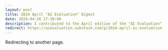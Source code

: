 ```yaml
---
layout: post
title: 2024 April "AI Evaluation" Digest
date: 2024-04-26 17:39:00
description: I contributed to the April edition of the "AI Evaluation" digest (on substack)
redirect: https://aievaluation.substack.com/p/2024-april-ai-evaluation-digest
---
```


Redirecting to another page.
